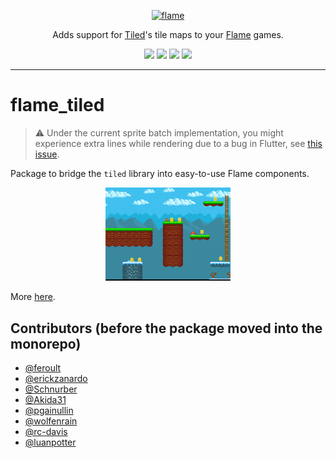 <!-- markdownlint-disable MD013 -->
<p align="center">
  <a href="https://flame-engine.org">
    <img alt="flame" width="200px" src="https://user-images.githubusercontent.com/6718144/101553774-3bc7b000-39ad-11eb-8a6a-de2daa31bd64.png">
  </a>
</p>

<p align="center">
Adds support for <a href="https://www.mapeditor.org/">Tiled</a>'s tile maps to your <a href="https://github.com/flame-engine/flame">Flame</a> games.
</p>

<p align="center">
  <a title="Pub" href="https://pub.dev/packages/flame_tiled" ><img src="https://img.shields.io/pub/v/flame_tiled.svg?style=popout" /></a>
  <a title="Test" href="https://github.com/flame-engine/flame/actions?query=workflow%3Acicd+branch%3Amain"><img src="https://github.com/flame-engine/flame/workflows/cicd/badge.svg?branch=main&event=push"/></a>
  <a title="Discord" href="https://discord.gg/pxrBmy4"><img src="https://img.shields.io/discord/509714518008528896.svg"/></a>
  <a title="Melos" href="https://github.com/invertase/melos"><img src="https://img.shields.io/badge/maintained%20with-melos-f700ff.svg"/></a>
</p>

---
<!-- markdownlint-enable MD013 -->

<!-- markdownlint-disable-next-line MD002 -->

# flame_tiled

> :warning: Under the current sprite batch implementation, you might experience extra
> lines while rendering due to a bug in Flutter,
> see [this issue](https://github.com/flame-engine/flame/issues/1152).

Package to bridge the `tiled` library into easy-to-use Flame components.

<p align="center">
    <img alt="flame_tiled example" width="200px" src="/packages/flame_tiled/example/screenshot.png">
</p>

More [here](https://docs.flame-engine.org/main/tiled.html).


## Contributors (before the package moved into the monorepo)

- [@feroult](https://github.com/feroult)
- [@erickzanardo](https://github.com/erickzanardo)
- [@Schnurber](https://github.com/schnurber)
- [@Akida31](https://github.com/akida31)
- [@pgainullin](https://github.com/pgainullin)
- [@wolfenrain](https://github.com/wolfenrain)
- [@rc-davis](https://github.com/rc-davis)
- [@luanpotter](https://github.com/luanpotter)
